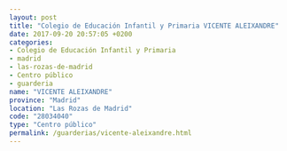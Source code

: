 ```yaml
---
layout: post
title: "Colegio de Educación Infantil y Primaria VICENTE ALEIXANDRE"
date: 2017-09-20 20:57:05 +0200
categories:
- Colegio de Educación Infantil y Primaria
- madrid
- las-rozas-de-madrid
- Centro público
- guarderia
name: "VICENTE ALEIXANDRE"
province: "Madrid"
location: "Las Rozas de Madrid"
code: "28034040"
type: "Centro público"
permalink: /guarderias/vicente-aleixandre.html
---
```

